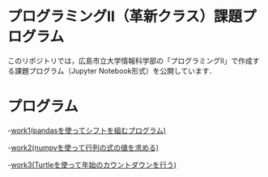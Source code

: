 # プログラミングⅡ（革新クラス）課題プログラム
このリポジトリでは，広島市立大学情報科学部の「プログラミングⅡ」で作成する課題プログラム（Jupyter Notebook形式）を公開しています．

# プログラム
-[work1(pandasを使ってシフトを組むプログラム)](https://colab.research.google.com/drive/1RFfGlo1jlPxaXTM4aHdrVCYKE-L6vFK5)

-[work2(numpyを使って行列の式の値を求める)](https://colab.research.google.com/drive/14NxUaIPqHSz6_LY5FwszCMUoooLIzNDb)

-[work3(Turtleを使って年始のカウントダウンを行う)](https://colab.research.google.com/drive/1wgfDu0yZ4slEnwiunY36MTSF6gzeaCXt)
